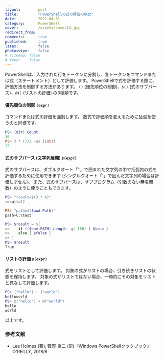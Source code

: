 ```yaml
---
layout:        post
title:         "PowerShellの式の評価の構文"
date:          2022-04-01
category:      PowerShell
cover:         /assets/cover14.jpg
redirect_from:
comments:      true
published:     true
latex:         false
photoswipe:    false
# sitemap: false
# feed:    false
---
```


PowerShellは、入力された行をトークンに分割し、各トークンをコマンドまたは式（ステートメント）として評価します。
PowerShellで式を評価する際に、評価方法を制御する方法があります。
`()` (優先順位の制御)、`$()` (式のサブパース)、`@()` (リストの評価) の3種類です。

#### 優先順位の制御 `(expr)`
コマンドまたは式の評価を強制します。
数式で評価順を変えるために括弧を使うのと同様です。
```ps1
PS> (dir).Count
36
PS> 3 * (7/2 -as [int])
12
```

#### 式のサブパース (文字列展開) `$(expr)`
式のサブパースは、ダブルクオート「"」で囲まれた文字列の中で括弧内の式を評価するために使用できます (シングルクオート「'」で囲んだ文字列の場合は評価しません)。
また、式のサブパースは、サブプログラム（引数のない無名関数）のように使うこともできます。
```ps1
PS> "result=$(3 * 4)"
result=12

PS> "path=$($pwd.Path)"
path=C:\test

PS> $result = $(
>>    if (($env:PATH).Length -gt 100) { $true }
>>    else { $false }
>> )
PS> $result
True
```

#### リストの評価 `@(expr)`
式をリストとして評価します。
対象の式がリストの場合、引き続きリストの状態を保持します。
対象の式がリストではない場合、一時的にその対象をリストと見なして評価します。
```ps1
PS> ("hello") + ("world")
helloworld
PS> @("hello") + @("world")
hello
world
```

以上です。

### 参考文献
- Lee Holmes (著), 菅野 良二 (訳)『Windows PowerShellクックブック』O'REILLY, 2018/6
